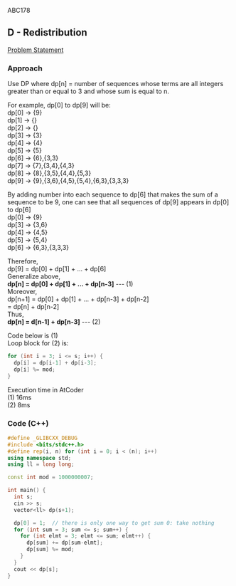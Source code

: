 ABC178

## D - Redistribution
[Problem Statement](https://atcoder.jp/contests/abc178/tasks/abc178_d)

### Approach
Use DP where dp[n] = number of sequences whose terms are all integers greater than or equal to 3 and whose sum is equal to n.

For example, dp[0] to dp[9] will be:  
dp[0] -> {9}  
dp[1] -> {}  
dp[2] -> {}  
dp[3] -> {3}  
dp[4] -> {4}  
dp[5] -> {5}  
dp[6] -> {6},{3,3}  
dp[7] -> {7},{3,4},{4,3}  
dp[8] -> {8},{3,5},{4,4},{5,3}  
dp[9] -> {9},{3,6},{4,5},{5,4},{6,3},{3,3,3}

By adding number into each sequence to dp[6] that makes the sum of a sequence to be 9,
one can see that all sequences of dp[9] appears in dp[0] to dp[6]  
dp[0] -> {9}  
dp[3] -> {3,6}  
dp[4] -> {4,5}  
dp[5] -> {5,4}  
dp[6] -> {6,3},{3,3,3}

Therefore,  
dp[9] = dp[0] + dp[1] + ... + dp[6]  
Generalize above,  
**dp[n] = dp[0] + dp[1] + ... + dp[n-3]** --- (1)  
Moreover,  
dp[n+1] = dp[0] + dp[1] + ... + dp[n-3] + dp[n-2]  
= dp[n] + dp[n-2]  
Thus,  
**dp[n] = d[n-1] + dp[n-3]** --- (2)

Code below is (1)  
Loop block for (2) is:
```c++
for (int i = 3; i <= s; i++) {
  dp[i] = dp[i-1] + dp[i-3];
  dp[i] %= mod;
}
```
Execution time in AtCoder  
(1) 16ms  
(2) 8ms

### Code (C++)
```c++
#define _GLIBCXX_DEBUG
#include <bits/stdc++.h>
#define rep(i, n) for (int i = 0; i < (n); i++)
using namespace std;
using ll = long long;

const int mod = 1000000007; 

int main() {
  int s;
  cin >> s;
  vector<ll> dp(s+1);

  dp[0] = 1;  // there is only one way to get sum 0: take nothing
  for (int sum = 3; sum <= s; sum++) {
    for (int elmt = 3; elmt <= sum; elmt++) {
      dp[sum] += dp[sum-elmt];
      dp[sum] %= mod;
    }
  }
  cout << dp[s];
}
```